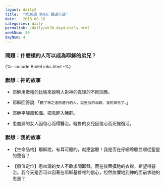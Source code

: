 ```yaml
---
layout: daily2
title:  "第30週 第4天 聽道行道"
date:   2018-08-16
categories: daily
permalink: /daily/wk30-day4-daily.html
weekNum: 30
dayNum: 4
---
```

### 問題：什麼樣的人可以成為耶穌的弟兄？

{%- include BibleLinks.html -%}

### 默想：神的故事 
+ 耶穌用撒種的比喻來說明人對神的真理的不同回應。

+ 耶穌回答說:「`聽了神之道而遵行的人，就是我的母親、我的弟兄了。`」

+ 耶穌平靜風和海。把鬼趕入豬群。

+ 患血漏的女人因信心而得醫治。睚魯的女兒因信心而死裡復活。

### 默想：我的故事
+ 【生命品格】耶穌說，有耳可聽的，就應當聽！我是否在仔細聆聽並順從聖靈的聲音？

+ 【價值定位】患血漏的女人不敢求問耶穌，而在後面摸祂的衣襟，希望得醫治。我今天是否可以因著在耶穌基督裡的信心，坦然無懼地到神的面前求祂的恩惠？
